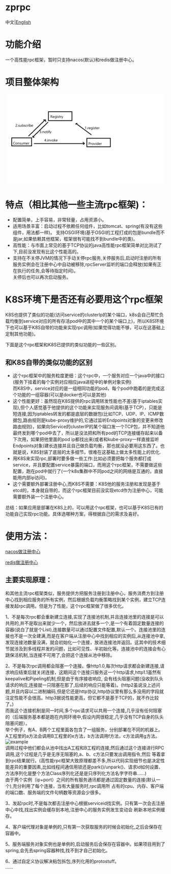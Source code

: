 # zprpc
中文|[English](https://github.com/65487123/zprpc/blob/master/README-EN.md)
# 功能介绍
一个高性能rpc框架，暂时只支持nacos(默认)和redis做注册中心。

# 项目整体架构
![architecture](https://github.com/65487123/zprpc/raw/master/architecture.png)
# 特点（相比其他一些主流rpc框架)：
* 配置简单，上手容易，非常轻量，占用资源小。
* 适用场景丰富：启动过程不依赖任何组件，比如tomcat、spring(有没有这些组件，用法都一样)。
支持OSGI环境(基于OSGI的工程打成的包是bundle而不是jar,如果依赖其他框架，框架很有可能找不到bundle中的类)。
* 高性能：与市面上常见的基于TCP协议的java高性能rpc框架简单对比测试了下,目前没发现有比这个性能高的。
* 支持在不关停JVM的情况下手动关停rpc服务,关停服务后,启动时注册的所有服务实例会在注册中心中自动被移除,rpcServer监听的端口会释放(如果有正在执行的任务,会等待指定时间)。  
关停后也可以再次启动服务。

# K8S环境下是否还有必要用这个rpc框架
K8S也提供了类似的功能(访问service的clusterIp的某个端口，k8s会自己帮忙负载均衡到service对应的所有存活pod中的其中一个的某个端口上)，所以K8S环境下也可以基于K8S自带的功能来实现rpc调用(如果觉得功能不够，可以在这基础上定制其他功能)。  

下面是这个rpc框架和K8S已提供的类似功能的一些区别。
## 和K8S自带的类似功能的区别
* 这个rpc框架中的服务粒度更细：这个rpc中，一个服务对应一个java中的接口(服务下挂着的每个实例对应相应java进程中的单例对象实例)   
而K8S中，service对应的是一组相同功能的pod，每个pod中跑着的是完成这个功能的一组容器(可以是docker也可以是其他)
* 这个性能更好：虽然现在K8S提供的rpc调用转发性能也不差(基于iptables实现),但个人感觉基于他提供的这个功能来实现服务间调用(基于TCP），只能是短连接,因为iptables转发的都是底层的数据包(比如TCP、UDP、IP、ICMP数据包,路由规则是kube-proxy维护的,它通过监听Endpoints对象的变更来修改路由规则)，如果向Service的clusterIP的某个端口发一个TCP包，并不知道他最终发到哪个pod中去了，所以是没法把和所有pod的TCP连接缓存起来以备下次用，如果把他里面的pod ip都找出来(或者和kube-proxy一样直接监听Endpoints对象)建长连接并且自己做负载均衡，那也就没必要用这东西了。也就是说，K8S封装了底层的太多细节，很难在这基础上做太多性能上的优化.
* 用K8S来实现rpc,部署时要多做一些工作:比如必须要把每个服务都打成service，并且要配置service暴露的端口，而用这个rpc框架，不需要做这些配置，跑在pod中就行了(一个k8s集群中不同pod之间的网络是互通的，直接能用内部ip访问)。
* 这个需要额外部署注册中心,而K8S不需要：K8S他的服务注册和发现是基于etcd的，本身就自带的，而这个rpc框架目前没实现etcd作为注册中心，可能需要额外装一个注册中心。   

总结：如果应用是部署在K8S上的，可以用这个rpc框架，也可以基于K8S已有的功能自己实现rpc功能。具体选哪种方案，得根据自己的需求及喜好。

              
# 使用方法：
[nacos做注册中心](https://github.com/65487123/zprpc/blob/master/nacos.md) 

[redis做注册中心](https://github.com/65487123/zprpc/blob/master/redis.md)


## 主要实现原理：
和其他主流rpc框架类似，服务提供方把服务注册到注册中心，服务消费方到注册中心找到相应服务的所有实例，然后根据负载均衡策略找到某个实例，建立TCP连接发起rpc调用。但是为了性能，这个rpc框架做了很多优化。  

1、不是每次rpc都会重新建立连接,实现了连接池机制,并且连接池里的连接是可以共用的,并不是取出来就少一个，然后放进去就多一个,是一个有着固定数量连接的容器(说白了就是个List),连接数量可以通过配置文件配置,默认一个。连接池里的连接也不是一次全建满,而是在客户端从注册中心中找到相应的实例后,从连接池中拿,发现连接池数量没满，就会初始化一个连接，放进连接池并返回。这其中的技术细节就涉及到多线程并发的问题，比如可见性、半初始化等。连接池中的连接会有心跳保活机制,当连接不可用了,会把这个连接从池中移除。  

2、不是每次rpc调用都会阻塞一个连接。像http1.0,每次http请求都会新建连接,请求响应结束后就关闭连接，这期间这个连接只服务这一个http请求,http1.1虽然有keepalive和Pipeling机制,但是由于有序接收响应,  会有线头阻塞问题(没收到队头请求的响应,连接就一只阻塞在那了,后续的响应只能等着)。(http2虽说没上述问题,并且内容以二进制编码,但是它还是http协议,http协议里有那么多没用的字段就注定性能不会很高。http3据说性能更高，但它都不是基于TCP的，就不作比较了。)  
而我这个连接机制是同一时间,多个rpc请求可以共用一个连接,几乎没有任何阻塞的（后端服务基本都是跑在内网环境中,假设内网很稳定,几乎没有TCP自身的队头阻塞问题）。  
举个例子，有A、B两个工程里面各包含了一组服务，分别部署在不同的机器上。A工程里的a方法会调用B工程里的e方法，b方法调用f方法，c方法调用g方法。
![example](https://gitee.com/zeping-lu/pngs-for-readme/raw/master/readme0.png)  
调用过程中他们都会从池中找出A工程和B工程的连接,然后通过这个连接进行RPC调用,这个过程是几乎是无序无阻塞的,a、b、c方法只要发出调用指令,然后
等着拿到rpc结果就行。(高性能rpc框架大致原理都差不多,所以代码实现细节也是决定性能差异的重要因素,比如线程间通信用锁还是park()/unpark()、请求id如何设置、方法序列化是整个方法Class序列化还是是只序列化方法名字字符串......)  
由于两个实例（ip+port）之间的所有服务通讯都是通过固定数量的连接(默认一个),充分利用了每个连接，当有大量服务时,rpc调用所
占有的cpu、内存、客户端的端口数、服务端的文件句柄数等资源会少很多。  

3、发起rpc时,不是每次都去注册中心根据serviceid找实例。只有第一次会去注册中心中找,找出实例会缓存到本地,注册中心的服务实例发生变动会
刷新本地实例缓存。  

4、客户端代理对象是单例的,只有第一次获取服务的时候会初始化,之后会保存在容器中。  

5、服务端服务对象实例也是单例的,启动服务后会保存在容器中。如果项目用到了spring,会先去spring容器种找,找不到才自己初始化。  

6、通过自定义协议解决粘包拆包,序列化用的protostuff。    
 ......
    

